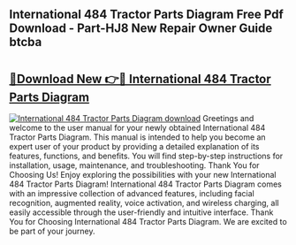 ## International 484 Tractor Parts Diagram Free Pdf Download - Part-HJ8 New Repair Owner Guide btcba

# <h2><a href="http://dfkjbn4.blite.top/?on=International+484+Tractor+Parts+Diagram">🔗Download New 👉🔴 International 484 Tractor Parts Diagram</a></h2>

[![International 484 Tractor Parts Diagram download](https://i.imgur.com/lujVjoI.png)](http://dfkjbn4.blite.top/?on=International+484+Tractor+Parts+Diagram)
Greetings and welcome to the user manual for your newly obtained International 484 Tractor Parts Diagram. This manual is intended to help you become an expert user of your product by providing a detailed explanation of its features, functions, and benefits. You will find step-by-step instructions for installation, usage, maintenance, and troubleshooting. Thank You for Choosing Us! Enjoy exploring the possibilities with your new International 484 Tractor Parts Diagram! International 484 Tractor Parts Diagram comes with an impressive collection of advanced features, including facial recognition, augmented reality, voice activation, and wireless charging, all easily accessible through the user-friendly and intuitive interface. Thank You for Choosing International 484 Tractor Parts Diagram. We are excited to be part of your journey.
